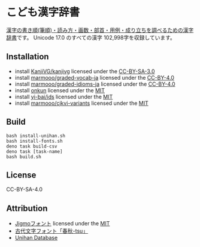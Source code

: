 # こども漢字辞書

[漢字の書き順(筆順)・読み方・画数・部首・用例・成り立ちを調べるための漢字辞書](https://marmooo.github.io/kanji-dict/)です。
Unicode 17.0 のすべての漢字 102,998字を収録しています。

## Installation

- install [KanjiVG/kanjivg](https://github.com/KanjiVG/kanjivg) licensed under
  the [CC-BY-SA-3.0](https://github.com/KanjiVG/kanjivg)
- install [marmooo/graded-vocab-ja](https://github.com/marmooo/graded-vocab-ja)
  licensed under the
  [CC-BY-4.0](https://github.com/marmooo/graded-vocab-ja/blob/main/LICENSE)
- install
  [marmooo/graded-idioms-ja](https://github.com/marmooo/graded-idioms-ja)
  licensed under the
  [CC-BY-4.0](https://github.com/marmooo/graded-idioms-ja/blob/main/LICENSE)
- install [onkun](https://github.com/marmooo/onkun) licensed under the
  [MIT](https://github.com/marmooo/onkun/blob/main/LICENSE)
- install [yi-bai/ids](https://github.com/yi-bai/ids) licensed under the
  [MIT](https://github.com/yi-bai/ids/blob/main/LICENSE)
- install [marmooo/cjkvi-variants](https://github.com/marmooo/cjkvi-variants)
  licensed under the
  [MIT](https://github.com/marmooo/cjkvi-variants/blob/master/LICENSE)

## Build

```
bash install-unihan.sh
bash install-fonts.sh
deno task build-csv
deno task [task-name]
bash build.sh
```

## License

CC-BY-SA-4.0

## Attribution

- [Jigmoフォント](https://github.com/kamichikoichi/jigmo) licensed under the
  [MIT](https://github.com/kamichikoichi/jigmo/blob/main/README.md)
- [古代文字フォント「春秋-tsu」](http://www.tarojiro.co.jp/kanji/shunju-tsu/)
- [Unihan Database](https://www.unicode.org/Public/UCD/latest/ucd/Unihan.zip)
